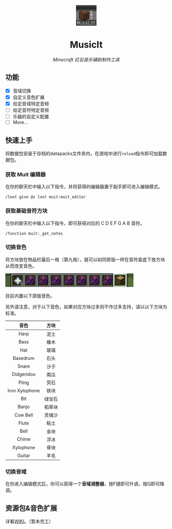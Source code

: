 <p align="center"> <img src="./pack.png"> </p>

<div align="center">

# MusicIt

<!-- prettier-ignore-start -->
<!-- markdownlint-disable-next-line MD036 -->

_Minecraft 红石音乐辅助制作工具_

<!-- prettier-ignore-end -->

</div>


## 功能
- [x] 音域切换
- [x] 自定义音色扩展
- [x] 给定音域特定音频
- [ ] 给定音符特定音频
- [ ] 乐器的自定义配置
- [ ] More...

## 快速上手

将数据包安装于存档的datapacks文件夹内，在游戏中进行`reload`指令即可加载数据包。

### 获取 Muit 编辑器

在你的聊天栏中输入以下指令，并将获得的编辑器置于副手即可进入编辑模式。
```mclang
/loot give @s loot muit:muit_editor
```

### 获取基础音符方块

在你的聊天栏中输入以下指令，即可获得对应的 C D E F G A B 音符。
```mclang
/function muit:_get_notes
```

### 切换音色

将方块放在物品栏最后一格（第九格），就可以如同原版一样在音符盒底下放方块从而改变音色。

![](./img/img1.png)

目前内置以下原版音色。

另外请注意，对于以下音色，如果对应方块过多则不作过多支持，请以以下方块为标准。

| 音色 | 方块 |
|:------:|:------:|
| Harp | 泥土 |
| Bass | 橡木 |
| Hat | 玻璃 |
| Basedrum | 石头 |
| Snare | 沙子 |
| Didgeridoo | 南瓜 |
| Pling | 荧石 |
| Iron Xylophone | 铁块 |
| Bit | 绿宝石 |
| Banjo | 稻草块 |
| Cow Bell | 灵魂沙 |
| Flute | 粘土 |
| Bell | 金块 |
| Chime | 浮冰 |
| Xylophone | 骨块 |
| Guitar | 羊毛 |


### 切换音域

在你进入编辑模式后，你可以获得一个**音域调整器**，按F键即可升调，按Q即可降调。

## 资源包&音色扩展

详看[WIKI](https://github.com/Huanlan233/MusicIt/wiki)。（暂未完工）